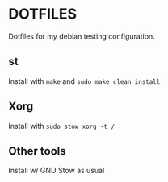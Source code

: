 # DOTFILES

Dotfiles for my debian testing configuration.

## st
Install with `make` and `sudo make clean install`

## Xorg
Install with `sudo stow xorg -t /`

## Other tools
Install w/ GNU Stow as usual